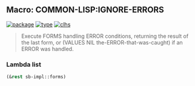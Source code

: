 ## Macro: COMMON-LISP:IGNORE-ERRORS
[![package](https://img.shields.io/badge/Package-COMMON--LISP-5f9ea0.svg?style=social&colorA=999999)](../) [![type](https://img.shields.io/badge/Type-Macro-5f9ea0.svg?style=social&colorA=999999)](../#macro) [![clhs](https://img.shields.io/badge/CLHS-IGNORE--ERRORS-5f9ea0.svg?style=social&colorA=999999)](http://www.lispworks.com/documentation/HyperSpec/Body/m_ignore.htm) 

> Execute FORMS handling ERROR conditions, returning the result of the last
> form, or (VALUES NIL the-ERROR-that-was-caught) if an ERROR was handled.

### Lambda list
```cl
(&rest sb-impl::forms)
```

